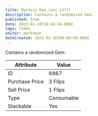 ```yaml
---
title: Mystery Gem (acc LV17)
description: Contains a randomized Gem.
published: true
date: 2023-02-18T16:44:34.000Z
tags: items
editor: markdown
dateCreated: 2023-02-16T00:00:00.000Z
---
```


Contains a randomized Gem.

|Attribute|Value|
|-|-|
|ID|6867|
|Purchase Price|3 Flips|
|Sell Price|1 Flips|
|Type|Consumable|
|Stackable|Yes|

